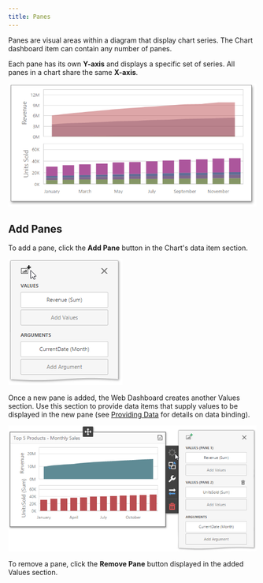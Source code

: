 ```yaml
---
title: Panes
---
```

Panes are visual areas within a diagram that display chart series. The Chart dashboard item can contain any number of panes.

Each pane has its own **Y-axis** and displays a specific set of series. All panes in a chart share the same **X-axis**.

![wdd-chart-panes](../../../../images/Img125054.png)

## Add Panes
To add a pane, click the **Add Pane** button in the Chart's data item section.

![wdd-chart-add-panes](../../../../images/Img125055.png)

Once a new pane is added, the Web Dashboard creates another Values section. Use this section to provide data items that supply values to be displayed in the new pane (see [Providing Data](../../../../../dashboard-for-web/articles/web-dashboard-designer-mode/designing-dashboard-items/chart/providing-data.md) for details on data binding).

![wdd-chart-panes-new-value-section](../../../../images/Img125056.png)

To remove a pane, click the **Remove Pane** button displayed in the added Values section.